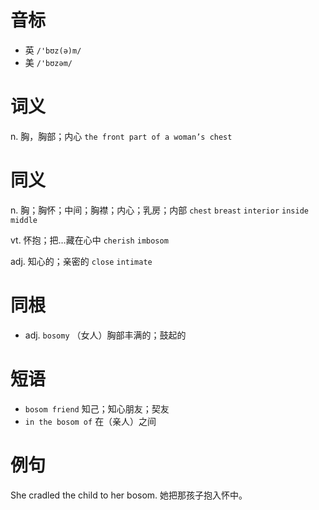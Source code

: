 # 音标

- 英 `/'bʊz(ə)m/`
- 美 `/'bʊzəm/`

# 词义

n. 胸，胸部；内心
`the front part of a woman’s chest`

# 同义

n. 胸；胸怀；中间；胸襟；内心；乳房；内部
`chest` `breast` `interior` `inside` `middle`

vt. 怀抱；把…藏在心中
`cherish` `imbosom`

adj. 知心的；亲密的
`close` `intimate`

# 同根

- adj. `bosomy` （女人）胸部丰满的；鼓起的

# 短语

- `bosom friend` 知己；知心朋友；契友
- `in the bosom of` 在（亲人）之间

# 例句

She cradled the child to her bosom.
她把那孩子抱入怀中。


